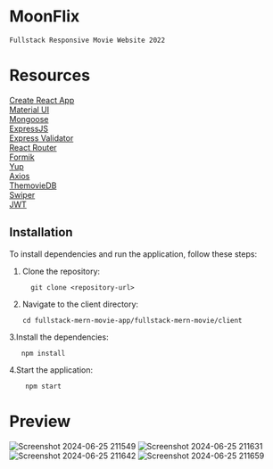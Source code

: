 # MoonFlix

    Fullstack Responsive Movie Website 2022

# Resources

[Create React App](https://create-react-app.dev/)<br>
[Material UI](https://create-react-app.dev/)<br>
[Mongoose](https://mongoosejs.com/)<br>
[ExpressJS](https://expressjs.com/)<br>
[Express Validator](https://express-validator.github.io/docs/)<br>
[React Router](https://reactrouter.com/)<br>
[Formik](https://formik.org/)<br>
[Yup](https://github.com/jquense/yup/)<br>
[Axios](https://axios-http.com/)<br>
[ThemovieDB](https://www.themoviedb.org/)<br>
[Swiper](https://swiperjs.com/)<br>
[JWT](https://github.com/auth0/node-jsonwebtoken)<br>

## Installation

To install dependencies and run the application, follow these steps:

1. Clone the repository:

 
         git clone <repository-url>

2. Navigate to the client directory:

       cd fullstack-mern-movie-app/fullstack-mern-movie/client

3.Install the dependencies:
    
       npm install

4.Start the application:

        npm start

# Preview

![Screenshot 2024-06-25 211549](https://github.com/mayarmansour69/Mern_LabPhase/assets/153771309/3e7b54fc-d542-4d84-9103-905cacb14b67)
![Screenshot 2024-06-25 211631](https://github.com/mayarmansour69/Mern_LabPhase/assets/153771309/97b96cba-fab5-4507-a8ce-f79e40d53ea5)
![Screenshot 2024-06-25 211642](https://github.com/mayarmansour69/Mern_LabPhase/assets/153771309/454b497c-cb18-46b9-b7af-b32c23b323cb)
![Screenshot 2024-06-25 211659](https://github.com/mayarmansour69/Mern_LabPhase/assets/153771309/0f43450f-7b59-41b2-a3a5-743d00575b1c)

